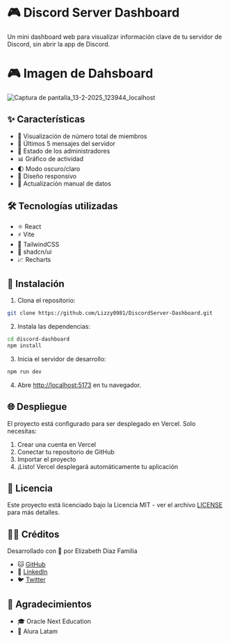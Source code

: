 # 🎮 Discord Server Dashboard

Un mini dashboard web para visualizar información clave de tu servidor de Discord, sin abrir la app de Discord.

# 🎮 Imagen de Dahsboard

![Captura de pantalla_13-2-2025_123944_localhost](https://github.com/user-attachments/assets/c43c3676-14bd-4eab-9528-9ea300f3dd27)


## ✨ Características

- 👥 Visualización de número total de miembros
- 💬 Últimos 5 mensajes del servidor
- 👑 Estado de los administradores
- 📊 Gráfico de actividad
- 🌓 Modo oscuro/claro
- 📱 Diseño responsivo
- 🔄 Actualización manual de datos

## 🛠️ Tecnologías utilizadas

- ⚛️ React
- ⚡ Vite
- 🎨 TailwindCSS
- 🎯 shadcn/ui
- 📈 Recharts

## 🚀 Instalación

1. Clona el repositorio:
```bash
git clone https://github.com/Lizzy0981/DiscordServer-Dashboard.git
```

2. Instala las dependencias:
```bash
cd discord-dashboard
npm install
```

3. Inicia el servidor de desarrollo:
```bash
npm run dev
```

4. Abre [http://localhost:5173](http://localhost:5173) en tu navegador.

## 🌐 Despliegue

El proyecto está configurado para ser desplegado en Vercel. Solo necesitas:

1. Crear una cuenta en Vercel
2. Conectar tu repositorio de GitHub
3. Importar el proyecto
4. ¡Listo! Vercel desplegará automáticamente tu aplicación

## 📄 Licencia

Este proyecto está licenciado bajo la Licencia MIT - ver el archivo [LICENSE](LICENSE) para más detalles.

## 👩‍💻 Créditos

Desarrollado con 💜 por Elizabeth Diaz Familia
- 🐱 [GitHub](https://github.com/Lizzy0981)
- 💼 [LinkedIn](https://linkedin.com/in/eli-familia/)
- 🐦 [Twitter](https://twitter.com/Lizzyfamilia)
  
## 🙏 Agradecimientos

- 🎓 Oracle Next Education
- 🚀 Alura Latam
